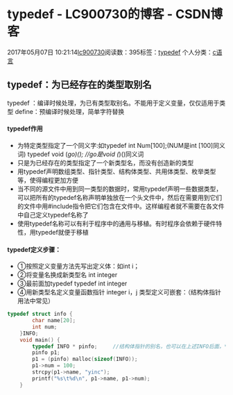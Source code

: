# typedef - LC900730的博客 - CSDN博客
2017年05月07日 10:21:14[lc900730](https://me.csdn.net/LC900730)阅读数：395标签：[typedef](https://so.csdn.net/so/search/s.do?q=typedef&t=blog)
个人分类：[c语言](https://blog.csdn.net/LC900730/article/category/6901419)
## typedef：为已经存在的类型取别名
typedef ：编译时候处理，为已有类型取别名。不能用于定义变量，仅仅适用于类型 
define：预编译时候处理，简单字符替换
#### typedef作用
- 为特定类型指定了一个同义字:如typedef int Num[100];(NUM是int [100]同义词)
typedef void (*go)();    //go是void (*)()同义词
- 只是为已经存在的类型指定了一个新类型名，而没有创造新的类型
- 用typedef声明数组类型、指针类型、结构体类型、共用体类型、枚举类型等，使得编程更加方便
- 当不同的源文件中用到同一类型的数据时，常用typedef声明一些数据类型，可以把所有的typedef名称声明单独放在一个头文件中，然后在需要用到它们的文件中用#include指令把它们包含在文件中。这样编程者就不需要在各文件中自己定义typedef名称了
- 使用typedef名称可以有利于程序中的通用与移植。有时程序会依赖于硬件特性，用typedef就便于移植
#### typedef定义步骤：
- ①按照定义变量方法先写出定义体：如int i；
- ②将变量名换成新类型名 int integer
- ③最前面加typedef  typedef int integer
- ④用新类型名定义变量函数指针 integer i，j
类型定义可嵌套：（结构体指针用法中常见）
```cpp
typedef struct info {
        char name[20];
        int num;
    }INFO;
    void main() {
        typedef INFO * pinfo;     //结构体指针的别名，也可以在上述INFO后面，*pinfo
        pinfo p1;
        p1 = (pinfo) malloc(sizeof(INFO));
        p1->num = 100;
        strcpy(p1->name, "yinc");
        printf("%s\t%d\n", p1->name, p1->num);
    }
```
